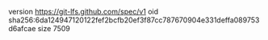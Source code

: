version https://git-lfs.github.com/spec/v1
oid sha256:6da124947120122fef2bcfb20ef3f87cc787670904e331deffa089753d6afcae
size 7509
